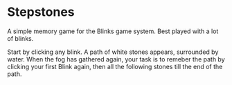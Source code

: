 # Stepstones
A simple memory game for the Blinks game system. Best played with a lot of blinks.

Start by clicking any blink. A path of white stones appears, surrounded by water. When the fog has gathered again, your task is to remeber the path by clicking your first Blink again, then all the following stones till the end of the path.
